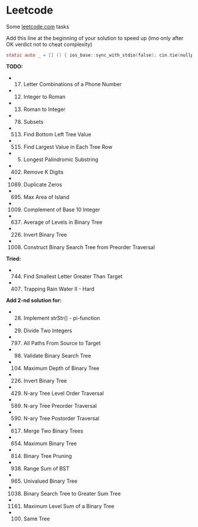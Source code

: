 # Leetcode
Some [leetcode.com](https://leetcode.com/) tasks

Add this line at the beginning of your solution to speed up (imo only after OK verdict not to cheat complexity)

```objectivec
static auto _ = [] () { ios_base::sync_with_stdio(false); cin.tie(nullptr); return 0; }();
```

**TODO:**
* 17. Letter Combinations of a Phone Number   
* 12. Integer to Roman
* 13. Roman to Integer
* 78. Subsets
* 513. Find Bottom Left Tree Value
* 515. Find Largest Value in Each Tree Row
* 5. Longest Palindromic Substring
* 402. Remove K Digits
* 1089. Duplicate Zeros
* 695. Max Area of Island
* 1009. Complement of Base 10 Integer
* 637. Average of Levels in Binary Tree
* 226. Invert Binary Tree
* 1008. Construct Binary Search Tree from Preorder Traversal

**Tried:**
* 744. Find Smallest Letter Greater Than Target
* 407. Trapping Rain Water II - Hard

**Add 2-nd solution for:**
* 28. Implement strStr() - pi-function
* 29. Divide Two Integers
* 797. All Paths From Source to Target
* 98. Validate Binary Search Tree
* 104. Maximum Depth of Binary Tree
* 226. Invert Binary Tree
* 429. N-ary Tree Level Order Traversal
* 589. N-ary Tree Preorder Traversal
* 590. N-ary Tree Postorder Traversal
* 617. Merge Two Binary Trees
* 654. Maximum Binary Tree
* 814. Binary Tree Pruning
* 938. Range Sum of BST
* 965. Univalued Binary Tree
* 1038. Binary Search Tree to Greater Sum Tree
* 1161. Maximum Level Sum of a Binary Tree
* 100. Same Tree
